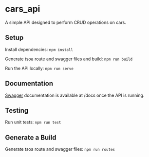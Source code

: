 # cars_api

A simple API designed to perform CRUD operations on cars.

## Setup

Install dependencies:
`npm install`

Generate tsoa route and swagger files and build:
`npm run build`

Run the API locally:
`npm run serve`

## Documentation

[Swagger](https://swagger.io/) documentation is available at /docs once the API is running.

## Testing

Run unit tests:
`npm run test`

## Generate a Build

Generate tsoa route and swagger files:
`npm run routes`